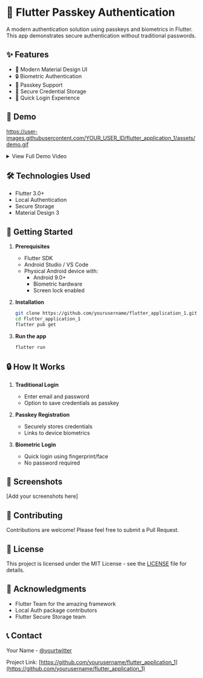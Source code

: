 # 🔐 Flutter Passkey Authentication

A modern authentication solution using passkeys and biometrics in Flutter. This app demonstrates secure authentication without traditional passwords.

## ✨ Features

- 📱 Modern Material Design UI
- 🔒 Biometric Authentication
- 🔑 Passkey Support
- 💾 Secure Credential Storage
- 🚀 Quick Login Experience

## 📱 Demo

https://user-images.githubusercontent.com/YOUR_USER_ID/flutter_application_1/assets/demo.gif

<details>
  <summary>View Full Demo Video</summary>
  
  https://github.com/yourusername/flutter_application_1/assets/video.mp4
</details>

## 🛠️ Technologies Used

- Flutter 3.0+
- Local Authentication
- Secure Storage
- Material Design 3

## 🚀 Getting Started

1. **Prerequisites**

   - Flutter SDK
   - Android Studio / VS Code
   - Physical Android device with:
     - Android 9.0+
     - Biometric hardware
     - Screen lock enabled

2. **Installation**

   ```bash
   git clone https://github.com/yourusername/flutter_application_1.git
   cd flutter_application_1
   flutter pub get
   ```

3. **Run the app**
   ```bash
   flutter run
   ```

## 🔒 How It Works

1. **Traditional Login**

   - Enter email and password
   - Option to save credentials as passkey

2. **Passkey Registration**

   - Securely stores credentials
   - Links to device biometrics

3. **Biometric Login**
   - Quick login using fingerprint/face
   - No password required

## 📱 Screenshots

[Add your screenshots here]

## 🤝 Contributing

Contributions are welcome! Please feel free to submit a Pull Request.

## 📄 License

This project is licensed under the MIT License - see the [LICENSE](LICENSE) file for details.

## 🙏 Acknowledgments

- Flutter Team for the amazing framework
- Local Auth package contributors
- Flutter Secure Storage team

## 📞 Contact

Your Name - [@yourtwitter](https://twitter.com/yourtwitter)

Project Link: [https://github.com/yourusername/flutter_application_1](https://github.com/yourusername/flutter_application_1)
